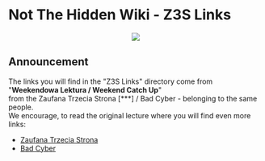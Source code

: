 # Not The Hidden Wiki - Z3S Links

<p align="center">
  <img src="https://raw.githubusercontent.com/notthehiddenwiki/NTHW/nthw/.github/companies/Z3S/z3s.png">
</p>

## Announcement

The links you will find in the "Z3S Links" directory come from "**Weekendowa Lektura / Weekend Catch Up**" <br>from the Zaufana Trzecia Strona [***] / Bad Cyber - belonging to the same people.
<br>We encourage, to read the original lecture where you will find even more links:

* [Zaufana Trzecia Strona](https://zaufanatrzeciastrona.pl/post/tag/weekendowa-lektura/)
* [Bad Cyber](https://badcyber.com/)